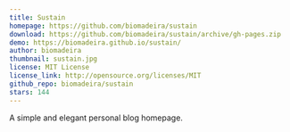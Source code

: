 ```yaml
---
title: Sustain
homepage: https://github.com/biomadeira/sustain
download: https://github.com/biomadeira/sustain/archive/gh-pages.zip
demo: https://biomadeira.github.io/sustain/
author: biomadeira
thumbnail: sustain.jpg
license: MIT License
license_link: http://opensource.org/licenses/MIT
github_repo: biomadeira/sustain
stars: 144
---
```


A simple and elegant personal blog homepage.